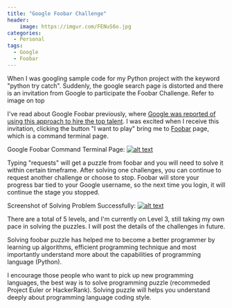 ```yaml
---
title: "Google Foobar Challenge"
header:
    image: https://imgur.com/FENuS6o.jpg
categories:
  - Personal
tags:
  - Google
  - Foobar
---
```


When I was googling sample code for my Python project with the keyword "python try catch". 
Suddenly, the google search page is distorted and there is an invitation from Google to participate the Foobar Challenge. Refer to image on top

I've read about Google Foobar previously, where 
[Google was reported of using this approach to hire the top talent](http://www.ibtimes.co.uk/google-foobar-how-searching-web-earned-software-graduate-job-google-1517284).
I was excited when I receive this invitation, clicking the button "I want to play" bring me to [Foobar](https://www.google.com/foobar/) page, 
which is a command terminal page.

Google Foobar Command Terminal Page:
[![alt text](https://imgur.com/9oehhc6.jpg "Foobar homepage")](https://imgur.com/9oehhc6.jpg)

Typing "requests" will get a puzzle from foobar and you will need to solve it within certain timeframe. 
After solving one challenges, you can continue to request another challenge or choose to stop. Foobar will store your progress bar tied to your Google username,
so the next time you login, it will continue the stage you stopped.

Screenshot of Solving Problem Successfully:
[![alt text](https://imgur.com/eJlc8Dc.jpg "After solving a challenge")](https://imgur.com/eJlc8Dc.jpg)

There are a total of 5 levels, and I'm currently on Level 3, still taking my own pace in solving the puzzles. I will post the details of the challenges in future.

Solving foobar puzzle has helped me to become a better programmer by learning up algorithms, efficient programming technique 
and most importantly understand more about the capabilities of programming language (Python).

I encourage those people who want to pick up new programming languages, the best way is to solve programming puzzle (recommeded Project Euler or HackerRank).
Solving puzzle will helps you understand deeply about programming language coding style.
